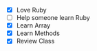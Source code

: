 - [x] Love Ruby
- [ ] Help someone learn Ruby
- [x] Learn Array
- [x] Learn Methods
- [x] Review Class